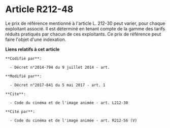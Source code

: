 # Article R212-48

Le prix de référence mentionné à l'article L. 212-30 peut varier, pour chaque exploitant associé. Il est déterminé en tenant
compte de la gamme des tarifs réduits pratiqués par chacun de ces exploitants. Ce prix de référence peut faire l'objet d'une
indexation.

**Liens relatifs à cet article**

	**Codifié par**:

	  - Décret n°2014-794 du 9 juillet 2014 - art.

	**Modifié par**:

	  - Décret n°2017-841 du 5 mai 2017 - art. 1

	**Cite**:

	  - Code du cinéma et de l'image animée - art. L212-30

	**Cité par**:

	  - Code du cinéma et de l'image animée - art. R212-56 (V)
